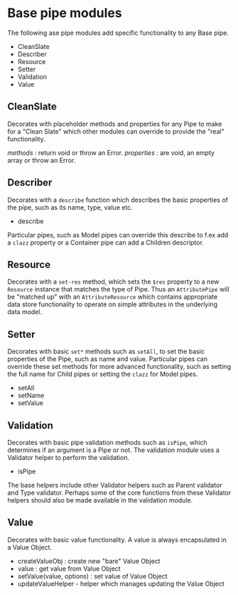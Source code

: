 # Base pipe modules

The following ase pipe modules add specific functionality to any Base pipe.

- CleanSlate
- Describer
- Resource
- Setter
- Validation
- Value

## CleanSlate

Decorates with placeholder methods and properties for any Pipe to make for a "Clean Slate" which other modules can override to provide the
 "real" functionality.

*methods* : return void or throw an Error.
*properties* : are void, an empty array or throw an Error.

## Describer

Decorates with a `describe` function which describes the basic properties of the pipe, such as its name, type, value etc.

- describe

Particular pipes, such as Model pipes can override this describe to f.ex add a `clazz` property or a Container pipe can
add a Children descriptor.

## Resource

Decorates with a `set-res` method, which sets the `$res` property to a new `Resource` instance that matches the type of Pipe.
Thus an `AttributePipe` will be "matched up" with an `AttributeResource` which contains appropriate
data store functionality to operate on simple attributes in the underlying data model.

## Setter

Decorates with basic `set*` methods such as `setAll`, to set the basic properties of the Pipe, such as name and value.
Particular pipes can override these set methods for more advanced functionality, such as setting the full name for Child pipes
or setting the `clazz` for Model pipes.

- setAll
- setName
- setValue

## Validation

Decorates with basic pipe validation methods such as `isPipe`, which determines if an argument is a Pipe or not.
The validation module uses a Validator helper to perform the validation.

- isPipe

The base helpers include other Validator helpers such as Parent validator and Type validator.
Perhaps some of the core functions from these Validator helpers should also be made available in the validation module.

## Value

Decorates with basic value functionality. A value is always encapsulated in a Value Object.

- createValueObj : create new "bare" Value Object
- value : get value from Value Object
- setValue(value, options) : set value of Value Object
- updateValueHelper - helper which manages updating the Value Object

